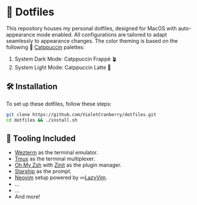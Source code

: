 # 🚀 Dotfiles

This repository houses my personal dotfiles, designed for MacOS with
auto-appearance mode enabled. All configurations are tailored to adapt
seamlessly to appearance changes. The color theming is based on the
following 🎨 [Catppuccin](https://catppuccin.com) palettes:

1. System Dark Mode: Catppuccin Frappé 🪴
2. System Light Mode: Catppuccin Latte 🌻

## 🛠️ Installation

To set up these dotfiles, follow these steps:

```bash
git clone https://github.com/VioletCranberry/dotfiles.git
cd dotfiles && ./install.sh
```

## 📝 Tooling Included

- [Wezterm](https://wezfurlong.org/wezterm/) as the terminal emulator.
- [Tmux](https://github.com/tmux/tmux) as the terminal multiplexer.
- [Oh My Zsh](https://ohmyz.sh/) with [Zinit](https://github.com/zdharma-continuum/zinit) as the plugin manager.
- [Starship](https://starship.rs/) as the prompt.
- [Neovim](https://neovim.io) setup powered by 💤[LazyVim](https://github.com/LazyVim/LazyVim).
- ...
- ...
- And more!
